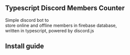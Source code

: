 ## Typescript Discord Members Counter
Simple discord bot to<br/>
store online and offline members in firebase database, <br/>
written in typescript, powered by discord.js<br/>

## Install guide
